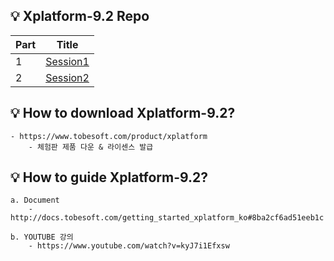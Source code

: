 ## 💡 Xplatform-9.2 Repo  

|Part | Title                                                       | 
|-----|-----------------------------------------------------------------------------| 
| 1   | [Session1](https://github.com/injae97/Algorithm/tree/master/???)       |  
| 2   | [Session2](https://github.com/injae97/Algorithm/tree/master/???) |  

## 💡 How to download Xplatform-9.2? 

    - https://www.tobesoft.com/product/xplatform
        - 체험판 제품 다운 & 라이센스 발급 

## 💡 How to guide Xplatform-9.2? 

    a. Document
        - http://docs.tobesoft.com/getting_started_xplatform_ko#8ba2cf6ad51eeb1c
    
    b. YOUTUBE 강의
        - https://www.youtube.com/watch?v=kyJ7i1Efxsw
        
        